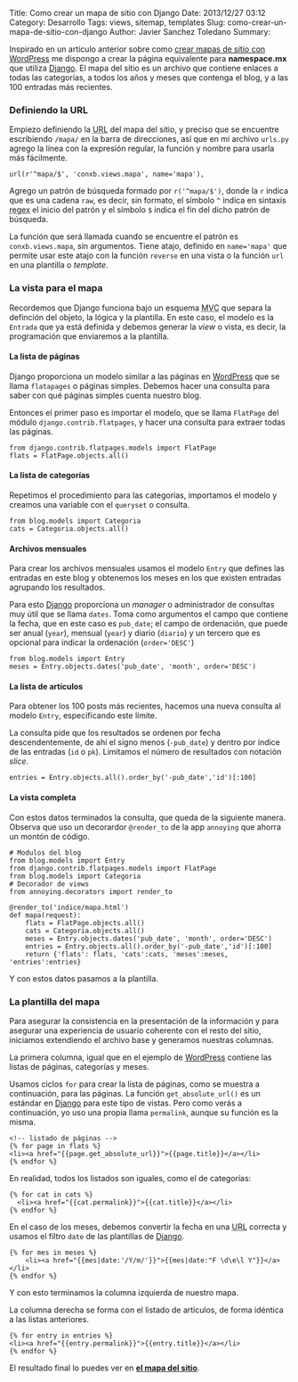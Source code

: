 Title: Como crear un mapa de sitio con Django
Date: 2013/12/27 03:12
Category: Desarrollo 
Tags: views, sitemap, templates 
Slug: como-crear-un-mapa-de-sitio-con-django
Author: Javier Sanchez Toledano
Summary: 

Inspirado en un artículo anterior sobre como [crear mapas de sitio con WordPress](http://conxb.com/19sblkG) me dispongo a crear la página equivalente para **namespace.mx** que utiliza [Django](/django/). El mapa del sitio es un archivo que contiene enlaces a todas las categorías, a todos los años y meses que contenga el blog, y a las 100 entradas más recientes.

### Definiendo la URL

Empiezo definiendo la <abbr class="initialism" title="Uniform Resource Locator">URL</abbr> del mapa del sitio, y preciso que se encuentre escribiendo `/mapa/` en la barra de direcciones, así que en mi archivo `urls.py` agrego la línea con la expresión regular, la función y nombre para usarla más fácilmente.

    url(r'^mapa/$', 'conxb.views.mapa', name='mapa'),

Agrego un patrón de búsqueda formado por `r('^mapa/$')`, donde la `r` indica que es una cadena `raw`, es decir, sin formato, el símbolo `^` indica en sintaxis <abbr class="initialism" title="RegEx o Expresiones Regulares">regex</abbr> el inicio del patrón y el símbolo `$` indica el fin del dicho patrón de búsqueda.

La función que será llamada cuando se encuentre el patrón es `conxb.views.mapa`, sin argumentos. Tiene atajo, definido en `name='mapa'` que permite usar este atajo con la función `reverse` en una vista o la función `url` en una plantilla o _template_.

### La vista para el mapa

Recordemos que Django funciona bajo un esquema <abbr title="Model-View-Controler o Modelo-Vista-Presentación" class="initialism">MVC</abbr> que separa la definción del objeto, la lógica y la plantilla. En este caso, el modelo es la `Entrada` que ya está definida y debemos generar la _view_ o vista, es decir, la programación que enviaremos a la plantilla.

#### La lista de páginas

Django proporciona un modelo similar a las páginas en [WordPress](/wordpress/) que se llama `flatapages` o páginas simples. Debemos hacer una consulta para saber con qué páginas simples cuenta nuestro blog.

Entonces el primer paso es importar el modelo, que se llama `FlatPage` del módulo `django.contrib.flatpages`, y hacer una consulta para extraer todas las páginas.

    from django.contrib.flatpages.models import FlatPage
    flats = FlatPage.objects.all()

#### La lista de categorías

Repetimos el procedimiento para las categorías, importamos el modelo y creamos una variable con el `queryset` o consulta.

    from blog.models import Categoria
    cats = Categoria.objects.all()

#### Archivos mensuales

Para crear los archivos mensuales usamos el modelo `Entry` que defines las entradas en este blog y obtenemos los meses en los que existen entradas agrupando los resultados. 

Para esto [Django](/django/) proporciona un _manager_ o administrador de consultas muy útil que se llama `dates`. Toma como argumentos el campo que contiene la fecha, que en este caso es `pub_date`; el campo de ordenación, que puede ser anual (`year`), mensual (`year`) y diario (`diario`) y un tercero que es opcional para indicar la ordenación (`order='DESC'`)

    from blog.models import Entry
    meses = Entry.objects.dates('pub_date', 'month', order='DESC')

#### La lista de artículos

Para obtener los 100 posts más recientes, hacemos una nueva consulta al modelo `Entry`, especificando este límite.

La consulta pide que los resultados se ordenen por fecha descendentemente, de ahí el signo menos (`-pub_date`) y dentro por índice de las entradas (`id` o `pk`). Limitamos el número de resultados con notación _slice_.

    entries = Entry.objects.all().order_by('-pub_date','id')[:100]

#### La vista completa

Con estos datos terminados la consulta,  que queda de la siguiente manera. Observa que uso un decorardor `@render_to` de la app `annoying` que ahorra un montón de código.

    # Modulos del blog
    from blog.models import Entry
    from django.contrib.flatpages.models import FlatPage
    from blog.models import Categoria
    # Decorador de views
    from annoying.decorators import render_to

    @render_to('indice/mapa.html')
    def mapa(request):
        flats = FlatPage.objects.all()
        cats = Categoria.objects.all()
        meses = Entry.objects.dates('pub_date', 'month', order='DESC')
        entries = Entry.objects.all().order_by('-pub_date','id')[:100]
        return {'flats': flats, 'cats':cats, 'meses':meses, 'entries':entries}

Y con estos datos pasamos a la plantilla.

### La plantilla del mapa

Para asegurar la consistencia en la presentación de la información y para asegurar una experiencia de usuario coherente con el resto del sitio, iniciamos extendiendo el archivo base y generamos nuestras columnas.

La primera columna, igual que en el ejemplo de [WordPress](/wordpress/) contiene las listas de páginas, categorías y meses.

Usamos ciclos `for` para crear la lista de páginas, como se muestra a continuación, para las páginas. La función `get_absolute_url()` es un estándar en [Django](/django/) para este tipo de vistas. Pero como verás a continuación, yo uso una propia llama `permalink`, aunque su función es la misma.

    <!-- listado de páginas -->
    {% for page in flats %}
    <li><a href="{{page.get_absolute_url}}">{{page.title}}</a></li>
    {% endfor %}

En realidad, todos los listados son iguales, como el de categorías:

    {% for cat in cats %}
      <li><a href="{{cat.permalink}}">{{cat.title}}</a></li>
    {% endfor %}

En el caso de los meses, debemos convertir la fecha en una <abbr class="initialism" title="Uniform Resource Locator">URL</abbr> correcta y usamos el filtro `date` de las plantillas de [Django](/django/).

    {% for mes in meses %}
        <li><a href="{{mes|date:'/Y/m/'}}">{{mes|date:"F \d\e\l Y"}}</a></li>
    {% endfor %}

Y con esto terminamos la columna izquierda de nuestro mapa. 

La columna derecha se forma con el listado de artículos, de forma idéntica a las listas anteriores.

    {% for entry in entries %}
    <li><a href="{{entry.permalink}}">{{entry.title}}</a></li>
    {% endfor %}

El resultado final lo puedes ver en [**el mapa del sitio**](/mapa/).
